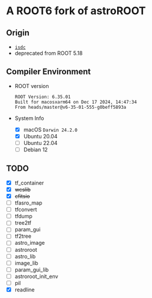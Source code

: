 <!-- *********************************************************************** -->
<!--                                                                         -->
<!--                                                      :::      ::::::::  -->
<!-- README.md                                          :+:      :+:    :+:  -->
<!--                                                  +:+ +:+         +:+    -->
<!-- By: chenxu <chenxu@mail.ustc.edu.cn>           +#+  +:+       +#+       -->
<!--                                              +#+#+#+#+#+   +#+          -->
<!-- Created: 2024/10/20 18:23:39 by chenxu            #+#    #+#            -->
<!-- Updated: 2024/12/28 21:26:01 by chenxu           ###   ########.fr      -->
<!--                                                                         -->
<!-- *********************************************************************** -->
<!-- cspell:ignore isdc wcslib tfasro tfconvert tfdump -->

# A ROOT6 fork of astroROOT

## Origin

- [`isdc`](https://www.isdc.unige.ch/astroroot/index)
- deprecated from ROOT 5.18

## Compiler Environment

* ROOT version

    ```text
    ROOT Version: 6.35.01
    Built for macosxarm64 on Dec 17 2024, 14:47:34
    From heads/master@v6-35-01-555-g0beff5893a
    ```
* System Info
    - [X] macOS `Darwin 24.2.0`
    - [X] Ubuntu 20.04
    - [ ] Ubuntu 22.04
    - [ ] Debian 12

## TODO

- [X] tf_container
- [X] ~~wcslib~~
- [X] ~~cfitsio~~
- [ ] tfasro_map
- [ ] tfconvert
- [ ] tfdump
- [ ] tree2tf
- [ ] param_gui
- [ ] tf2tree
- [ ] astro_image
- [ ] astroroot
- [ ] astro_lib
- [ ] image_lib
- [ ] param_gui_lib
- [ ] astroroot_init_env
- [ ] pil
- [X] readline
